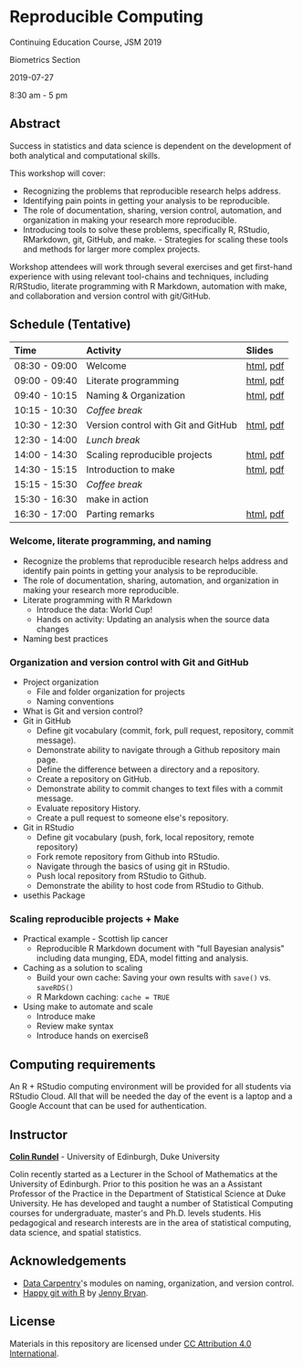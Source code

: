 # Reproducible Computing

Continuing Education Course, JSM 2019

Biometrics Section

2019-07-27  

8:30 am - 5 pm

## Abstract

Success in statistics and data science is dependent on the development of both analytical and computational skills. 

This workshop will cover: 

- Recognizing the problems that reproducible research helps address. 
- Identifying pain points in getting your analysis to be reproducible. 
- The role of documentation, sharing, version control, automation, and organization in making your research more reproducible. 
- Introducing tools to solve these problems, specifically R, RStudio, RMarkdown, git, GitHub, and make. - Strategies for scaling these tools and methods for larger more complex projects. 

Workshop attendees will work through several exercises and get first-hand experience with using relevant tool-chains and techniques, including R/RStudio, literate programming with R Markdown, automation with make, and collaboration and version control with git/GitHub.

## Schedule (Tentative)

| Time          | Activity                                | Slides                          |
|:--------------|:----------------------------------------|:--------------------------------|
| 08:30 - 09:00 | Welcome                                 | [html](slides/00-welcome.html), [pdf](slides/00-welcome.pdf) 
| 09:00 - 09:40 | Literate programming                    | [html](slides/01-lit-program.html), [pdf](slides/01-lit-program.pdf) 
| 09:40 - 10:15 | Naming & Organization                   | [html](slides/02-naming.html), [pdf](slides/02-naming.pdf) 
| 10:15 - 10:30 | *Coffee break*                          |
| 10:30 - 12:30 | Version control with Git and GitHub     | [html](slides/03-git.html), [pdf](slides/03-git.pdf) 
| 12:30 - 14:00 | *Lunch break*                           |
| 14:00 - 14:30 | Scaling reproducible projects           | [html](slides/04-scaling.html), [pdf](slides/04-scaling.pdf) 
| 14:30 - 15:15 | Introduction to make                    | [html](slides/05-make.html), [pdf](slides/05-make.pdf) 
| 15:15 - 15:30 | *Coffee break*                          |
| 15:30 - 16:30 | make in action                          | 
| 16:30 - 17:00 | Parting remarks                         | [html](slides/07-parting-remarks.html), [pdf](slides/07-parting-remarks.pdf) 


### Welcome, literate programming, and naming

- Recognize the problems that reproducible research helps address and identify 
pain points in getting your analysis to be reproducible.
- The role of documentation, sharing, automation, and organization in making 
your research more reproducible.
- Literate programming with R Markdown
  - Introduce the data: World Cup!
  - Hands on activity: Updating an analysis when the source data changes
- Naming best practices

### Organization and version control with Git and GitHub

- Project organization
  - File and folder organization for projects
  - Naming conventions
- What is Git and version control?
- Git in GitHub
  - Define git vocabulary (commit, fork, pull request, repository, commit 
  message).
  - Demonstrate ability to navigate through a Github repository main page.
  - Define the difference between a directory and a repository.
  - Create a repository on GitHub.
  - Demonstrate ability to commit changes to text files with a commit message.
  - Evaluate repository History.
  - Create a pull request to someone else's repository.
- Git in RStudio
  - Define git vocabulary (push, fork, local repository, remote repository)
  - Fork remote repository from Github into RStudio.
  - Navigate through the basics of using git in RStudio.
  - Push local repository from RStudio to Github.
  - Demonstrate the ability to host code from RStudio to Github.
- usethis Package

### Scaling reproducible projects + Make 

- Practical example - Scottish lip cancer
  - Reproducible R Markdown document with "full Bayesian analysis" including data munging, EDA, model fitting and analysis.
- Caching as a solution to scaling
  - Build your own cache: Saving your own results with `save()` vs. `saveRDS()`
  - R Markdown caching: `cache = TRUE`
- Using make to automate and scale
  - Introduce make
  - Review make syntax
  - Introduce hands on exerciseß



## Computing requirements

An R + RStudio computing environment will be provided for all students via RStudio Cloud. All that will be needed the day of the event is a laptop and a Google Account that can be used for authentication.

## Instructor

**[Colin Rundel](http://www2.stat.duke.edu/~cr173/)** - University of Edinburgh, Duke University

Colin recently started as a Lecturer in the School of Mathematics at the University of Edinburgh. Prior to this position he was an a Assistant Professor of the Practice in the Department of Statistical Science at Duke University. He has developed and taught a number of Statistical Computing courses for undergraduate, master's and Ph.D. levels students. His pedagogical and research interests are in the area of statistical computing, data science, and spatial statistics.

## Acknowledgements

- [Data Carpentry](https://github.com/datacarpentry)'s modules on naming, organization, and version control.
- [Happy git with R](http://happygitwithr.com/) by [Jenny Bryan](http://github.com/jennybc).

## License

Materials in this repository are licensed under [CC Attribution 4.0 International](LICENSE.md).
